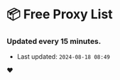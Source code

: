 # :package: Free Proxy List
### Updated every 15 minutes.

- Last updated: `2024-08-18 08:49`

:heart:
